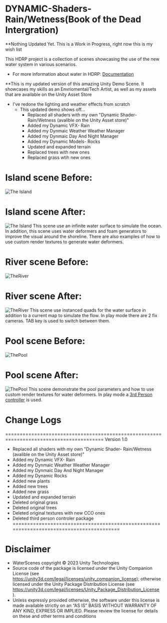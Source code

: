 # DYNAMIC-Shaders- Rain/Wetness(Book of the Dead Intergration)
**Nothing Updated Yet. This is a Work in Progress, right now this is my wish list

This HDRP project is a collection of scenes showcasing the use of the new water system in various scenarios.
- For more information about water in HDRP: [Documentation](https://docs.unity3d.com/Packages/com.unity.render-pipelines.high-definition@16.0/manual/WaterSystem.html)
  
**This is my updated version of this amazing Unity Demo Scene. It showcases my skills as an Envriomental/Tech Artist, as well as my assets that are available on the Unity Asset Store
- I've redone the lighting and weather effects from scratch
  - This updated demo shows off...
    - Replaced all shaders with my own "Dynamic Shader- Rain/Wetness (avalible on the Unity Asset store)"
    - Added my Dynamic VFX- Rain
    - Added my Dynmaic Weather Weather Manager
    - Added my Dynmaic Day And Night Manager
    - Added my Dynamic Models- Rocks
    - Updated and expanded terrain
    - Replaced trees with new ones
    - Replaced grass wtih new ones
   
# Island scene Before:

![The Island](https://user-images.githubusercontent.com/40639410/233672295-532696e5-a227-4aa4-aa76-1fd09793661e.jpg)

# Island scene After:

![The Island](https://user-images.githubusercontent.com/40639410/233672295-532696e5-a227-4aa4-aa76-1fd09793661e.jpg)
This scene use an infinite water surface to simulate the ocean. In addition, this scene uses water deformers and foam generators to improve the visual around the shoreline.
There are also examples of how to use custom render textures to generate water deformers.

# River scene Before:

![TheRiver](https://user-images.githubusercontent.com/40639410/227177740-6546e98a-47cc-45dc-8027-09d48f4dc02a.jpg)

# River scene After:

![TheRiver](https://user-images.githubusercontent.com/40639410/227177740-6546e98a-47cc-45dc-8027-09d48f4dc02a.jpg)
This scene use instanced quads for the water surface in addition to a current map to simulate the flow.
In play mode there are 2 fix cameras. TAB key is used to switch between them.

# Pool scene Before:

![ThePool](https://user-images.githubusercontent.com/40639410/227177826-ee1a3b7e-8128-4e77-a9b0-f923b3c72698.jpg)

# Pool scene After:
![ThePool](https://user-images.githubusercontent.com/40639410/227177826-ee1a3b7e-8128-4e77-a9b0-f923b3c72698.jpg)
This scene demonstrate the pool parameters and how to use custom render textures for water deformers.
In play mode a [3rd Person controller](https://assetstore.unity.com/packages/essentials/starter-assets-third-person-character-controller-196526) is used.

# Change Logs
========================================================================================
Version 1.0
- Replaced all shaders with my own "Dynamic Shader- Rain/Wetness (avalible on the Unity Asset store)"
- Added my Dynamic VFX- Rain
- Added my Dynmaic Weather Weather Manager
- Added my Dynmaic Day And Night Manager
- Added my Dynamic Rocks
- Added new plants
- Added new trees
- Added new grass
- Updated and expanded terrain
- Deleted original grass
- Deleted original trees
- Deleted original textures with new CCO ones
- Deleted third person controler package
========================================================================================

# Disclaimer
- WaterScenes copyright © 2023 Unity Technologies
- Source code of the package is licensed under the Unity Companion License (see https://unity3d.com/legal/licenses/unity_companion_license); otherwise licensed under the Unity Package Distribution License (see https://unity3d.com/legal/licenses/Unity_Package_Distribution_License ).
- Unless expressly provided otherwise, the software under this license is made available strictly on an “AS IS” BASIS WITHOUT WARRANTY OF ANY KIND, EXPRESS OR IMPLIED. Please review the license for details on these and other terms and conditions
